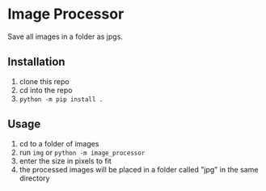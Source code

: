 # Image Processor

Save all images in a folder as jpgs.

## Installation

1. clone this repo
1. cd into the repo
1. `python -m pip install .`

## Usage

1. cd to a folder of images
1. run `img` or `python -m image_processor`
1. enter the size in pixels to fit
1. the processed images will be placed in a folder called "jpg" in the same directory
